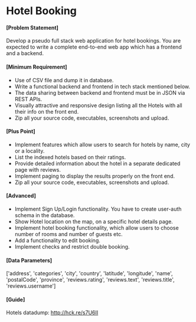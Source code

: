 # Hotel Booking

#### [Problem Statement]

Develop a pseudo full stack web application for hotel bookings. You are expected to write a complete end-to-end web app which has a frontend and a backend.


#### [Minimum Requirement]

*  Use of CSV file and dump it in database.
*  Write a functional backend and frontend in tech stack mentioned below.
*  The data sharing between backend and frontend must be in JSON via REST APIs.
* Visually attractive and responsive design listing all the Hotels with all their info on the front end.
* Zip all your source code, executables, screenshots and upload.

#### [Plus Point]

* Implement features which allow users to search for hotels by name, city or a locality.
* List the indexed hotels based on their ratings.
* Provide detailed information about the hotel in a separate dedicated page with reviews.
* Implement paging ​to display the results properly on the front end​.
* Zip all your source code, executables, screenshots and upload.

#### [Advanced]

* Implement Sign Up/Login functionality. You have to create user-auth schema in the database.
* Show Hotel location on the map, on a specific hotel details page.
* Implement hotel booking functionality, which allow users to choose number of rooms and number of guests etc.
* Add a functionality to edit booking.
* Implement checks and restrict double booking.

#### [Data Parameters]

['address', 'categories', 'city', 'country', 'latitude',  'longitude', 'name', 'postalCode', 'province', 'reviews.rating', 'reviews.text', 'reviews.title', 'reviews.username']

#### [Guide]

Hotels datadump: http://hck.re/s7U6II
